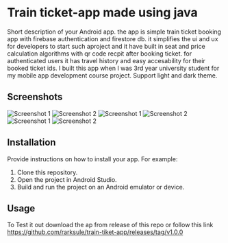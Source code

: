 # Train ticket-app made using java

Short description of your Android app.
  the app is simple train ticket booking app with firebase authentication and firestore db. it simplifies the ui and ux for developers to start such aproject and it have built in seat and price calculation algorithms with qr code recpit after booking ticket. for authenticated users it has travel history and easy accesability for their booked ticket ids.
  I built this app when I was 3rd year university student for my mobile app development course project.
  Support light and dark theme.

## Screenshots

![Screenshot 1](/screenshots/train-ticket.png)
![Screenshot 2](/screenshots/train-ticket1.png)
![Screenshot 1](/screenshots/train-ticket2.png)
![Screenshot 2](/screenshots/train-ticket3.png)
![Screenshot 1](/screenshots/train-ticket4.png)
![Screenshot 2](/screenshots/train-ticket5.png)
<!-- Add more screenshots as needed -->

## Installation

Provide instructions on how to install your app. For example:
1. Clone this repository.
2. Open the project in Android Studio.
3. Build and run the project on an Android emulator or device.

## Usage

To Test it out download the ap from release of this repo or follow this link 
https://github.com/rarksule/train-tiket-app/releases/tag/v1.0.0



